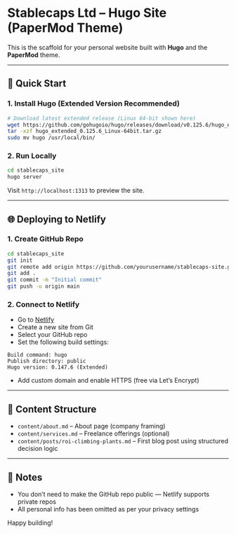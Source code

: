 # Stablecaps Ltd – Hugo Site (PaperMod Theme)

This is the scaffold for your personal website built with **Hugo** and the **PaperMod** theme.

---

## 🚀 Quick Start

### 1. Install Hugo (Extended Version Recommended)

```bash
# Download latest extended release (Linux 64-bit shown here)
wget https://github.com/gohugoio/hugo/releases/download/v0.125.6/hugo_extended_0.125.6_Linux-64bit.tar.gz
tar -xzf hugo_extended_0.125.6_Linux-64bit.tar.gz
sudo mv hugo /usr/local/bin/
```

### 2. Run Locally

```bash
cd stablecaps_site
hugo server
```

Visit `http://localhost:1313` to preview the site.

---

## 🌐 Deploying to Netlify

### 1. Create GitHub Repo

```bash
cd stablecaps_site
git init
git remote add origin https://github.com/yourusername/stablecaps-site.git
git add .
git commit -m "Initial commit"
git push -u origin main
```

### 2. Connect to Netlify

- Go to [Netlify](https://netlify.com/)
- Create a new site from Git
- Select your GitHub repo
- Set the following build settings:

```
Build command: hugo
Publish directory: public
Hugo version: 0.147.6 (Extended)
```

- Add custom domain and enable HTTPS (free via Let’s Encrypt)

---

## 🧱 Content Structure

- `content/about.md` – About page (company framing)
- `content/services.md` – Freelance offerings (optional)
- `content/posts/roi-climbing-plants.md` – First blog post using structured decision logic

---

## 🧠 Notes

- You don’t need to make the GitHub repo public — Netlify supports private repos
- All personal info has been omitted as per your privacy settings

Happy building!
